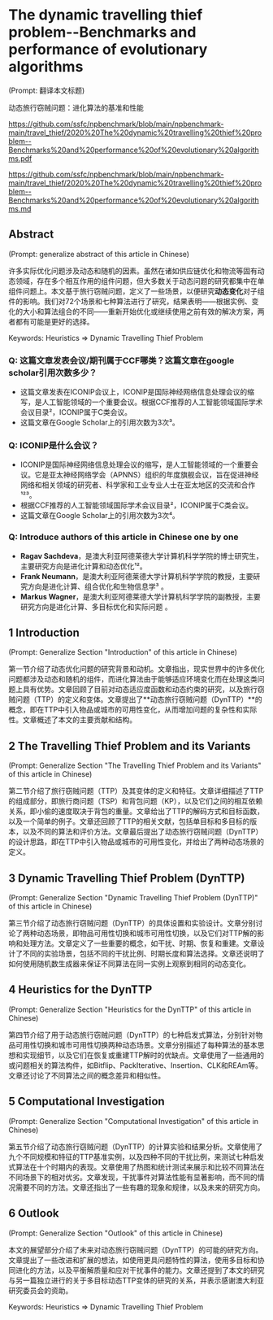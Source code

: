 # The dynamic travelling thief problem--Benchmarks and performance of evolutionary algorithms

(Prompt: 翻译本文标题)

动态旅行窃贼问题：进化算法的基准和性能

https://github.com/ssfc/npbenchmark/blob/main/npbenchmark-main/travel_thief/2020%20The%20dynamic%20travelling%20thief%20problem--Benchmarks%20and%20performance%20of%20evolutionary%20algorithms.pdf

https://github.com/ssfc/npbenchmark/blob/main/npbenchmark-main/travel_thief/2020%20The%20dynamic%20travelling%20thief%20problem--Benchmarks%20and%20performance%20of%20evolutionary%20algorithms.md

## Abstract

(Prompt: generalize abstract of this article in Chinese)

许多实际优化问题涉及动态和随机的因素。虽然在诸如供应链优化和物流等固有动态领域，存在多个相互作用的组件问题，但大多数关于动态问题的研究都集中在单组件问题上。本文基于旅行窃贼问题，定义了一些场景，以便研究**动态变化**对子组件的影响。我们对72个场景和七种算法进行了研究，结果表明——根据实例、变化的大小和算法组合的不同——重新开始优化或继续使用之前有效的解决方案，两者都有可能是更好的选择。

Keywords: Heuristics => Dynamic Travelling Thief Problem

### Q: 这篇文章发表会议/期刊属于CCF哪类？这篇文章在google scholar引用次数多少？

- 这篇文章发表在ICONIP会议上，ICONIP是国际神经网络信息处理会议的缩写，是人工智能领域的一个重要会议。根据CCF推荐的人工智能领域国际学术会议目录²，ICONIP属于C类会议。
- 这篇文章在Google Scholar上的引用次数为3次³。

### Q: ICONIP是什么会议？

- ICONIP是国际神经网络信息处理会议的缩写，是人工智能领域的一个重要会议。它是亚太神经网络学会（APNNS）组织的年度旗舰会议，旨在促进神经网络和相关领域的研究者、科学家和工业专业人士在亚太地区的交流和合作¹²³。
- 根据CCF推荐的人工智能领域国际学术会议目录²，ICONIP属于C类会议。
- 这篇文章在Google Scholar上的引用次数为3次⁴。

### Q: Introduce authors of this article in Chinese one by one

- **Ragav Sachdeva**，是澳大利亚阿德莱德大学计算机科学学院的博士研究生，主要研究方向是进化计算和动态优化¹²。
- **Frank Neumann**，是澳大利亚阿德莱德大学计算机科学学院的教授，主要研究方向是进化计算、组合优化和生物信息学³ 。
- **Markus Wagner**，是澳大利亚阿德莱德大学计算机科学学院的副教授，主要研究方向是进化计算、多目标优化和实际问题 。

## 1 Introduction

(Prompt: Generalize Section "Introduction" of this article in Chinese)

第一节介绍了动态优化问题的研究背景和动机。文章指出，现实世界中的许多优化问题都涉及动态和随机的组件，而进化算法由于能够适应环境变化而在处理这类问题上具有优势。文章回顾了目前对动态适应度函数和动态约束的研究，以及旅行窃贼问题（TTP）的定义和变体。文章提出了**动态旅行窃贼问题（DynTTP）**的概念，即在TTP中引入物品或城市的可用性变化，从而增加问题的复杂性和实际性。文章概述了本文的主要贡献和结构。

## 2 The Travelling Thief Problem and its Variants

(Prompt: Generalize Section "The Travelling Thief Problem and its Variants" of this article in Chinese)

第二节介绍了旅行窃贼问题（TTP）及其变体的定义和特征。文章详细描述了TTP的组成部分，即旅行商问题（TSP）和背包问题（KP），以及它们之间的相互依赖关系，即小偷的速度取决于背包的重量。文章给出了TTP的解码方式和目标函数，以及一个简单的例子。文章还回顾了TTP的相关文献，包括单目标和多目标的版本，以及不同的算法和评价方法。文章最后提出了动态旅行窃贼问题（DynTTP）的设计思路，即在TTP中引入物品或城市的可用性变化，并给出了两种动态场景的定义。

## 3 Dynamic Travelling Thief Problem (DynTTP)

(Prompt: Generalize Section "Dynamic Travelling Thief Problem (DynTTP)" of this article in Chinese)

第三节介绍了动态旅行窃贼问题（DynTTP）的具体设置和实验设计。文章分别讨论了两种动态场景，即物品可用性切换和城市可用性切换，以及它们对TTP解的影响和处理方法。文章定义了一些重要的概念，如干扰、时期、恢复和重建。文章设计了不同的实验场景，包括不同的干扰比例、时期长度和算法选择。文章还说明了如何使用随机数生成器来保证不同算法在同一实例上观察到相同的动态变化。

## 4 Heuristics for the DynTTP

(Prompt: Generalize Section "Heuristics for the DynTTP" of this article in Chinese)

第四节介绍了用于动态旅行窃贼问题（DynTTP）的七种启发式算法，分别针对物品可用性切换和城市可用性切换两种动态场景。文章分别描述了每种算法的基本思想和实现细节，以及它们在恢复或重建TTP解时的优缺点。文章使用了一些通用的或问题相关的算法构件，如Bitflip、PackIterative、Insertion、CLK和REAm等。文章还讨论了不同算法之间的概念差异和相似性。

## 5 Computational Investigation

(Prompt: Generalize Section "Computational Investigation" of this article in Chinese)

第五节介绍了动态旅行窃贼问题（DynTTP）的计算实验和结果分析。文章使用了九个不同规模和特征的TTP基准实例，以及四种不同的干扰比例，来测试七种启发式算法在十个时期内的表现。文章使用了热图和统计测试来展示和比较不同算法在不同场景下的相对优劣。文章发现，干扰事件对算法性能有显著影响，而不同的情况需要不同的方法。文章还指出了一些有趣的现象和规律，以及未来的研究方向。

## 6 Outlook

(Prompt: Generalize Section "Outlook" of this article in Chinese)

本文的展望部分介绍了未来对动态旅行窃贼问题（DynTTP）的可能的研究方向。文章提出了一些改进和扩展的想法，如使用更具问题特性的算法，使用多目标和协同进化的方法，以及平衡解质量和应对干扰事件的能力。文章还提到了本文的研究与另一篇独立进行的关于多目标动态TTP变体的研究的关系，并表示感谢澳大利亚研究委员会的资助。

Keywords: Heuristics => Dynamic Travelling Thief Problem